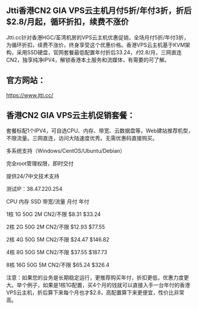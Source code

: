 ## Jtti香港CN2 GIA VPS云主机月付5折/年付3折，折后$2.8/月起，循环折扣，续费不涨价

Jtti.cc针对香港HGC/荃湾机房的VPS云主机优惠促销，全场月付5折/年付3折，为循环折扣，续费不涨价，终身享受这个优惠价格。香港VPS云主机基于KVM架构，采用SSD硬盘，官网套餐最低配置年付折后$33.24，约$2.8/月，三网直连CN2，独享纯净IPV4，解锁香港本土服务和流媒体，有需要的可了解。

## 官方网站：

https://www.jtti.cc/

## 香港CN2 GIA VPS云主机促销套餐：

套餐标配1个IPV4，可自选CPU、内存、带宽、云数据盘等，Web建站推荐机型，不限流量。三网直连，访问大陆速度优秀。无需优惠码直接购买。

多系统支持（Windows/CentOS/Ubuntu/Debian）

完全root管理权限，即时交付

提供24/7中文技术支持

测试IP：38.47.220.254

CPU  	内存	SSD	带宽/流量	月付	年付

1核  	1G	50G	2M CN2/不限	$8.31	$33.24	

2核	  2G	50G	2M CN2/不限	$12.93	$77.55	

2核	  4G	50G	5M CN2/不限	$24.47	$146.82	

4核	  8G	50G	5M CN2/不限	$37.55	$187.73	

8核	  16G	50G	5M CN2/不限	$65.24	$326.4	

注意：如果您的业务是长期稳定运行，更推荐购买年付，折扣更低，优惠力度更大。举个例子，如果是1核1G配置，买4个月的钱就可以直接入手一台年付的香港VPS云主机，折后算下来每个月也才$2.8，高配置算下来更便宜，性价比非常高。
